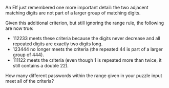 An Elf just remembered one more important detail: the two adjacent matching digits are not part 
of a larger group of matching digits.

Given this additional criterion, but still ignoring the range rule, the following are now true:

  - 112233 meets these criteria because the digits never decrease and all repeated digits are exactly two digits long.
  - 123444 no longer meets the criteria (the repeated 44 is part of a larger group of 444).
  - 111122 meets the criteria (even though 1 is repeated more than twice, it still contains a double 22).

How many different passwords within the range given in your puzzle input meet all of the criteria?